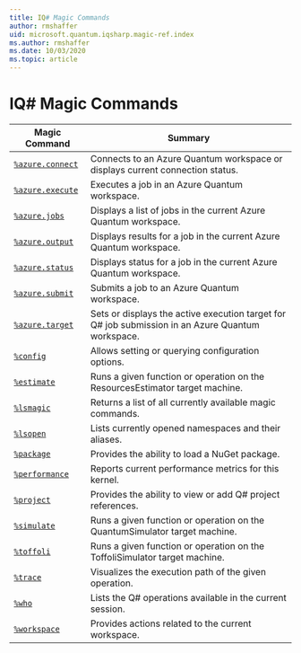 ```yaml
---
title: IQ# Magic Commands
author: rmshaffer
uid: microsoft.quantum.iqsharp.magic-ref.index
ms.author: rmshaffer
ms.date: 10/03/2020
ms.topic: article
---
```

# IQ# Magic Commands
| Magic Command | Summary |
|---------------|---------|
| [`%azure.connect`](xref:microsoft.quantum.iqsharp.magic-ref.azure.connect) | Connects to an Azure Quantum workspace or displays current connection status. |
| [`%azure.execute`](xref:microsoft.quantum.iqsharp.magic-ref.azure.execute) | Executes a job in an Azure Quantum workspace. |
| [`%azure.jobs`](xref:microsoft.quantum.iqsharp.magic-ref.azure.jobs) | Displays a list of jobs in the current Azure Quantum workspace. |
| [`%azure.output`](xref:microsoft.quantum.iqsharp.magic-ref.azure.output) | Displays results for a job in the current Azure Quantum workspace. |
| [`%azure.status`](xref:microsoft.quantum.iqsharp.magic-ref.azure.status) | Displays status for a job in the current Azure Quantum workspace. |
| [`%azure.submit`](xref:microsoft.quantum.iqsharp.magic-ref.azure.submit) | Submits a job to an Azure Quantum workspace. |
| [`%azure.target`](xref:microsoft.quantum.iqsharp.magic-ref.azure.target) | Sets or displays the active execution target for Q# job submission in an Azure Quantum workspace. |
| [`%config`](xref:microsoft.quantum.iqsharp.magic-ref.config) | Allows setting or querying configuration options. |
| [`%estimate`](xref:microsoft.quantum.iqsharp.magic-ref.estimate) | Runs a given function or operation on the ResourcesEstimator target machine. |
| [`%lsmagic`](xref:microsoft.quantum.iqsharp.magic-ref.lsmagic) | Returns a list of all currently available magic commands. |
| [`%lsopen`](xref:microsoft.quantum.iqsharp.magic-ref.lsopen) | Lists currently opened namespaces and their aliases. |
| [`%package`](xref:microsoft.quantum.iqsharp.magic-ref.package) | Provides the ability to load a NuGet package. |
| [`%performance`](xref:microsoft.quantum.iqsharp.magic-ref.performance) | Reports current performance metrics for this kernel. |
| [`%project`](xref:microsoft.quantum.iqsharp.magic-ref.project) | Provides the ability to view or add Q# project references. |
| [`%simulate`](xref:microsoft.quantum.iqsharp.magic-ref.simulate) | Runs a given function or operation on the QuantumSimulator target machine. |
| [`%toffoli`](xref:microsoft.quantum.iqsharp.magic-ref.toffoli) | Runs a given function or operation on the ToffoliSimulator target machine. |
| [`%trace`](xref:microsoft.quantum.iqsharp.magic-ref.trace) | Visualizes the execution path of the given operation. |
| [`%who`](xref:microsoft.quantum.iqsharp.magic-ref.who) | Lists the Q# operations available in the current session. |
| [`%workspace`](xref:microsoft.quantum.iqsharp.magic-ref.workspace) | Provides actions related to the current workspace. |
